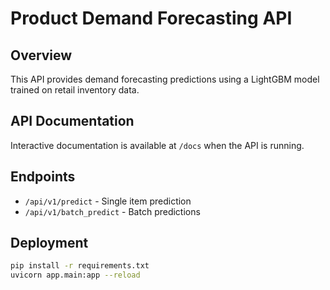 # Product Demand Forecasting API

## Overview
This API provides demand forecasting predictions using a LightGBM model trained on retail inventory data.

## API Documentation
Interactive documentation is available at `/docs` when the API is running.

## Endpoints
- `/api/v1/predict` - Single item prediction
- `/api/v1/batch_predict` - Batch predictions

## Deployment
```bash
pip install -r requirements.txt
uvicorn app.main:app --reload